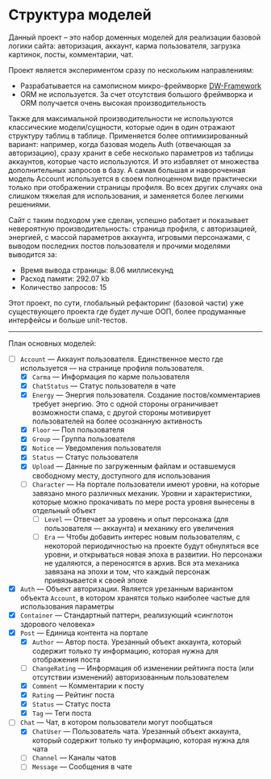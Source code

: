 
# Структура моделей

Данный проект – это набор доменных моделей для реализации базовой логики сайта: авторизация, аккаунт, карма 
пользователя, загрузка картинок, посты, комментарии, чат.

Проект является экспериментом сразу по нескольким направлениям:

- Разрабатывается на самописном микро-фреймворке [DW-Framework](https://github.com/WalkWeb/DW-Framework)
- ORM не используется. За счет отсутствия большого фреймворка и ORM получается очень высокая производительность

Также для максимальной производительности не используются классические модели/сущности, которые один в один отражают
структуру таблиц в таблице. Применяется более оптимизированный вариант: например, когда базовая модель Auth (отвечающая 
за авторизацию), сразу хранит в себе несколько параметров из таблицы аккаунтов, которые часто используются. И это 
избавляет от множества дополнительных запросов в базу. А самая большая и навороченная модель Account используется в
своем полноценном виде практически только при отображении страницы профиля. Во всех других случаях она слишком 
тяжелая для использования, и заменяется более легкими решениями.

Сайт с таким подходом уже сделан, успешно работает и показывает невероятную производительность: страница профиля, с 
авторизацией, энергией, с массой параметров аккаунта, игровыми персонажами, с выводом последних постов пользователя и 
прочими моделями выводится за:

- Время вывода страницы: 8.06 миллисекунд
- Расход памяти: 292.07 kb
- Количество запросов: 15

Этот проект, по сути, глобальный рефакторинг (базовой части) уже существующего проекта где будет лучше ООП, более 
продуманные интерфейсы и больше unit-тестов.

---------------------------

План основных моделей:

- [ ] `Account` — Аккаунт пользователя. Единственное место где используется — на странице профиля пользователя.
    - [x] `Carma` — Информация по карме пользователя
    - [x] `ChatStatus` — Статус пользователя в чате
    - [x] `Energy` — Энергия пользователя. Создание постов/комментариев требует энергию. Это с одной стороны 
    ограничивает возможности спама, с другой стороны мотивирует пользователей на более осознанную активность
    - [x] `Floor` — Пол пользователя
    - [x] `Group` — Группа пользователя
    - [x] `Notice` — Уведомления пользователя
    - [x] `Status` — Статус пользователя
    - [x] `Upload` — Данные по загруженным файлам и оставшемуся свободному месту, доступного для использования
    - [ ] `Character` — На портале пользователи имеют уровни, на которые завязано много различных механик. Уровни и
    характеристики, которые можно прокачивать по мере роста уровня вынесены в отдельный объект
        - [ ] `Level` — Отвечает за уровень и опыт персонажа (для пользователя — аккаунта) и механику его увеличения
        - [ ] `Era` — Чтобы добавить интерес новым пользователям, с некоторой периодичностью на проекте будут обнуляться 
        все уровни, и открываться новая эпоха в развитии. Но персонажи не удаляются, а переносятся в архив. Вся эта 
        механика завязана на эпохи и том, что каждый персонаж привязывается к своей эпохе
- [x] `Auth` — Объект авторизации. Является урезанным вариантом объекта `Account`, в котором хранятся только наиболее
    частые для использования параметры
- [x] `Container` — Стандартный паттерн, реализующий «синглотон здорового человека»
- [x] `Post` — Единица контента на портале
    - [x] `Author` — Автор поста. Урезанный объект аккаунта, который содержит только ту информацию, которая нужна 
    для отображения поста
    - [ ] `ChangeRating` — Информация об изменении рейтинга поста (или отсутствии изменений) авторизованным 
    пользователем
    - [x] `Comment` — Комментарии к посту
    - [x] `Rating` — Рейтинг поста
    - [x] `Status` — Статус поста
    - [x] `Tag` — Теги поста
- [ ] `Chat` — Чат, в котором пользователи могут пообщаться
    - [x] `ChatUser` — Пользователь чата. Урезанный объект аккаунта, который содержит только ту информацию, которая
    нужна для чата
    - [ ] `Channel` — Каналы чатов
    - [ ] `Message` — Сообщения в чате
